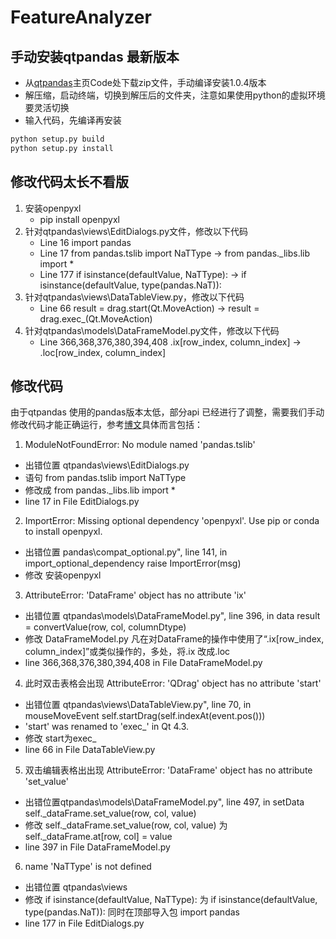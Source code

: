 # FeatureAnalyzer

##  手动安装qtpandas 最新版本
* 从[qtpandas](https://github.com/draperjames/qtpandas)主页Code处下载zip文件，手动编译安装1.0.4版本
* 解压缩，启动终端，切换到解压后的文件夹，注意如果使用python的虚拟环境要灵活切换
* 输入代码，先编译再安装
~~~python
python setup.py build
python setup.py install
~~~

## 修改代码太长不看版
1. 安装openpyxl
    * pip install openpyxl
2. 针对qtpandas\views\EditDialogs.py文件，修改以下代码
    * Line  16  import pandas
    * Line  17  from pandas.tslib import NaTType    -> from pandas._libs.lib import *
    * Line 177  if isinstance(defaultValue, NaTType):   ->    if isinstance(defaultValue, type(pandas.NaT)):
3. 针对qtpandas\views\DataTableView.py，修改以下代码
    * Line 66   result = drag.start(Qt.MoveAction)  ->  result = drag.exec_(Qt.MoveAction)
4. 针对qtpandas\models\DataFrameModel.py文件，修改以下代码
    * Line 366,368,376,380,394,408 .ix[row_index, column_index] -> .loc[row_index, column_index]

## 修改代码
由于qtpandas 使用的pandas版本太低，部分api 已经进行了调整，需要我们手动修改代码才能正确运行，参考[博文](https://www.cnblogs.com/i-am-sailing/p/13739815.html)具体而言包括：
1. ModuleNotFoundError: No module named 'pandas.tslib'
* 出错位置 qtpandas\views\EditDialogs.py
* 语句 from pandas.tslib import NaTType
* 修改成 from pandas._libs.lib import *
* line 17 in File  EditDialogs.py

2. ImportError: Missing optional dependency 'openpyxl'.  Use pip or conda to install openpyxl.
* 出错位置 pandas\compat\_optional.py", line 141, in import_optional_dependency raise ImportError(msg)
* 修改 安装openpyxl

3. AttributeError: 'DataFrame' object has no attribute 'ix'
* 出错位置 qtpandas\models\DataFrameModel.py", line 396, in data  result = convertValue(row, col, columnDtype)
* 修改 DataFrameModel.py 凡在对DataFrame的操作中使用了“.ix[row_index, column_index]”或类似操作的，多处，将.ix 改成.loc
* line 366,368,376,380,394,408 in File DataFrameModel.py

4. 此时双击表格会出现 AttributeError: 'QDrag' object has no attribute 'start'
* 出错位置 qtpandas\views\DataTableView.py", line 70, in mouseMoveEvent self.startDrag(self.indexAt(event.pos()))
* 'start' was renamed to 'exec_' in Qt 4.3.
* 修改 start为exec_
* line 66 in File DataTableView.py

5. 双击编辑表格出出现 AttributeError: 'DataFrame' object has no attribute 'set_value'
* 出错位置qtpandas\models\DataFrameModel.py", line 497, in setData self._dataFrame.set_value(row, col, value)
* 修改 self._dataFrame.set_value(row, col, value)  为 self._dataFrame.at[row, col] = value
* line 397 in File DataFrameModel.py

6.   name 'NaTType' is not defined
* 出错位置 qtpandas\views
* 修改 if isinstance(defaultValue, NaTType): 为  if isinstance(defaultValue, type(pandas.NaT)):  同时在顶部导入包 import pandas
* line 177 in File  EditDialogs.py
